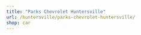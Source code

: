 ```yaml
---
title: "Parks Chevrolet Huntersville"
url: /huntersville/parks-chevrolet-huntersville/
shop: car
---
```

